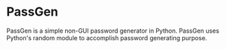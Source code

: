 # PassGen
PassGen is a simple non-GUI password generator in Python.
PassGen uses Python's random module to accomplish password generating purpose.